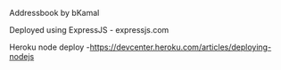 Addressbook by bKamal

Deployed using ExpressJS - expressjs.com

Heroku node deploy -https://devcenter.heroku.com/articles/deploying-nodejs